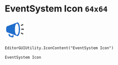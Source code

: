 # EventSystem Icon `64x64`
<img src="/img/EventSystem%20Icon.png" width=64 height=64>

``` CSharp
EditorGUIUtility.IconContent("EventSystem Icon")
```
```
EventSystem Icon
```
